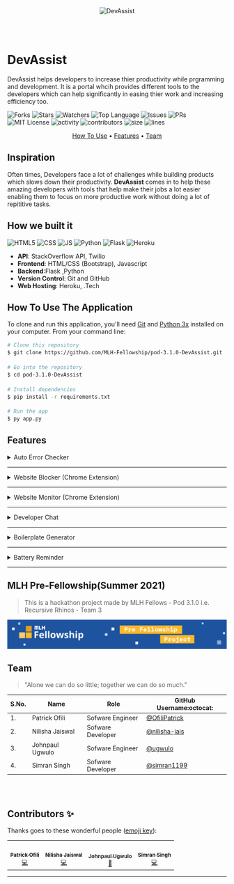 <div align="center">
  <img width="680" height="300" alt="DevAssist" src="https://media.discordapp.net/attachments/870251255115681813/873168512514949120/Devassist.png?width=775&height=517">
</div>

<br /><br />
# DevAssist
DevAssist helps developers to increase thier productivity while prgramming and development. It is a portal whcih provides different tools to the developers which can help significantly in easing thier work and increasing efficiency too.

![Forks](https://img.shields.io/github/forks/MLH-Fellowship/pod-3.1.0-DevAssist?style=social) ![Stars](https://img.shields.io/github/stars/MLH-Fellowship/pod-3.1.0-DevAssist?style=social) ![Watchers](https://img.shields.io/github/watchers/MLH-Fellowship/pod-3.1.0-DevAssist?style=social) ![Top Language](https://img.shields.io/github/languages/top/pod-3.1.0-DevAssist/FellowStories)  ![Issues](https://img.shields.io/github/issues/MLH-Fellowship/pod-3.1.0-DevAssist) ![PRs](https://img.shields.io/github/issues-pr-raw/MLH-Fellowship/pod-3.1.0-DevAssist) ![MIT License](https://img.shields.io/github/license/MLH-Fellowship/pod-3.1.0-DevAssist) ![activity](https://img.shields.io/github/commit-activity/m/MLH-Fellowship/FellowStories) ![contributors](https://img.shields.io/github/contributors-anon/MLH-Fellowship/pod-3.1.0-DevAssist) ![size](https://img.shields.io/github/languages/code-size/MLH-Fellowship/pod-3.1.0-DevAssist) ![lines](https://img.shields.io/tokei/lines/github/MLH-Fellowship/pod-3.1.0-DevAssist)


 <p align="center">
  <a href="#how-to-use">How To Use</a> •
  <a href="#features">Features</a> •
  <a href="#team">Team</a>
</p>

## Inspiration
Often times, Developers face a lot of challenges while building products which slows down their productivity. **DevAssist**  comes in to help these amazing developers with tools that help make their jobs a lot easier enabling them to focus on more  productive work without doing a lot of repititive tasks. 


## How we built it
![HTML5](https://img.shields.io/badge/HTML5-E34F26?style=for-the-badge&logo=html5&logoColor=white) ![CSS](https://img.shields.io/badge/CSS3-1572B6?style=for-the-badge&logo=css3&logoColor=white) ![JS](https://img.shields.io/badge/JavaScript-F7DF1E?style=for-the-badge&logo=javascript&logoColor=black) 
![Python](https://img.shields.io/badge/python-%2314354C.svg?style=for-the-badge&logo=python&logoColor=white)
![Flask](https://img.shields.io/badge/flask-%23000.svg?style=for-the-badge&logo=flask&logoColor=white)
![Heroku](https://img.shields.io/badge/Heroku-430098?style=for-the-badge&logo=heroku&logoColor=white)

- **API**: StackOverflow API, Twilio
- **Frontend**: HTML/CSS (Bootstrap), Javascript
- **Backend**:Flask ,Python
- **Version Control**: Git and GitHub
- **Web Hosting**: Heroku, .Tech

## How To Use The Application
To clone and run this application, you'll need [Git](https://git-scm.com) and [Python 3x](https://realpython.com/installing-python/) installed on your computer. From your command line:

```bash
# Clone this repository
$ git clone https://github.com/MLH-Fellowship/pod-3.1.0-DevAssist.git

# Go into the repository
$ cd pod-3.1.0-DevAssist

# Install dependencies
$ pip install -r requirements.txt

# Run the app
$ py app.py
```
## Features
<details><summary>Auto Error Checker </summary>
<p>It is boring and time-taking when there are too many errors in the code and you have to debug each and every error one by one.This feature eases the process a lot. It allows user to upload the file and displays all the errors in the code along with automatically opening the StackOverflow solution blogs for those corresponding errors in the browser itself.</p>
  
  
* Steps to use the feature
   * * Rename the file as "test.py" for which you want to check the errors.
   * * Upload the "test.py" file using the Choose file button.
   * * Lastly click on the SUBMIT button and you are ready to go!!

</details>

---

<details><summary>Website Blocker (Chrome Extension)</summary>
<p>Developers often spend a lot of time on the internet and sometimes we end up wasting our time instead of focusing on the task,we actually opened the browser for.This feature helps to improve the productivity of developers by keeping track of his/her website visits and also potentially blocking time-wasting or distracting websites which user wants.</p>
  
  
* Steps to use the extension
  * * Download the zip file and extract the extension.
  * * Go to the extensions page in Google Chrome under more options.
  * * Select Developer Mode and click on Load Unpacked.
  * * Navigate to the extracted extension folder and select it.
  * * Right click on the extension and select options to access the main options page.
  * * To block a webisite, type into the input and click on Add.
  * * To unblock select the Delete option in the list of blocked websites.

  
* Testing the extension<br>
  Test description: added test to assert UI elements and actions.
  <img alt="Test screenshot" src="static/images/test_ss.png">

</details>

---

<details><summary>Website Monitor (Chrome Extension)</summary>
<p>Spending too much time infront of the screen affects developer's health a lot.This feature monitors the time spent by the user at different websites while recording the screentime and allows user to set the time-interval after which he wants to be alerted to take a break from screen, inorder to maintain balance between health and work.</p>

  
  
* Steps to use the extension
  * * Download the zip file and extract the extension.
  * * Go to the extensions page in Google Chrome under more options.
  * * Select Developer Mode and click on Load Unpacked.
  * * Navigate to the extracted extension folder and select it.
  * * Right click on the extension and select options to access the main options page.
  * * To block a webisite, type into the input and click on Add.
  * * To unblock select the Delete option in the list of blocked websites.

  
* Testing the extension<br>
  Test description: added test to assert UI elements and actions.
  <img alt="Test screenshot" src="static/images/test_ss.png">


</details>

---

<details><summary>Developer Chat</summary>
Developers Chat Room feature of DEVASSIST provides a platform for live group chating with developers to share their thoughts. Now you don't have to wait for the answer solutions after posting doubts on stackOverflow, just drop a message in the chat room and get to discuss it instantly with others.
  <br>
  Now you don't have to wait for the answer solutions after posting doubts on stackOverflow, just drop a message in the chat room and get to discuss it instantly with others.

</details>

---

<details><summary>Boilerplate Generator</summary>
 <p>It is a tedious task of writing code for full stack appliaction from scratch. Use these boilerplates for your next web application !!</p>

  
  * Steps to use the boilerplate
    * * Firstly, download [Docker desktop](https://www.docker.com/products/docker-desktop) and follow its instructions to install it. This allows us to start using Docker containers.
    * * Then run <br>
        ```
        docker-compose build
        ```
        This spins up Compose and builds a local development environment according to our specifications in [docker-compose.yml](docker-compose.yml). 
    * * After the containers have been built (this may take a few minutes), run <br>
        ```
        docker-compose up
        ``` 
        This one command boots up a local server.
    * * Now Head over to indicated localhost ports in the respective Readme to see the frontend and backend running.
    * * Finally, to gracefully stop running our local servers, you can run <br>
        ```
        docker-compose down
        ``` 
        in a separate terminal window.
 
</details>

---

<details><summary>Battery Reminder</summary>
 <p>As a laptop user you must take caution about your battery because the battery is also the most important component If you are using an old laptop then you might be a wonder to protect your battery from getting overcharged! This Battery Reminder feature helps you to get varoius notifications (like desktop, SMS, notifications and even voice reminders), when your laptop get 100% charged and your charger is still plugged in.</p>
  
  * Steps to use the script
    * * Download the zip file and extract the script.
    * * Install the dependencies using the requirements.txt file.
    * * Create a free ttrial Twilio Account if you want to get sms notifications.
    * * Add your Twilio account credentials in the script(wherever mentioned).
    * * You can run the script(batteryReminder.pyw) in the background whenever you plug in your charge Or you can simply paste the it in startup folder so that everytime you open your laptop, this script starts running automatically.
</details>

---

 

 
## MLH Pre-Fellowship(Summer 2021)

> This is a hackathon project made by MLH Fellows - Pod 3.1.0 i.e. Recursive Rhinos - Team 3

<img src="static/images/mlh_banner.png" alt="MLH Banner">

## Team

> "Alone we can do so little; together we can do so much."

| S.No. | Name               | Role               | GitHub Username:octocat:                             |
| ----- | ------------------ | ------------------ | ---------------------------------------------------- |
| 1.    | Patrick Ofili | Sofware Engineer  | [@OfiliPatrick](https://github.com/OfiliPatrick)           |
| 2.    | Nilisha Jaiswal      | Sofware Developer | [@nilisha-jais](https://github.com/nilisha-jais) |
| 3.    | Johnpaul Ugwulo  | Sofware Engineer | [@ugwulo](https://github.com/ugwulo) |
| 4.    | Simran Singh  | Sofware Developer | [@simran1199](https://github.com/simran1199) |


<br>
<br>

## Contributors ✨

Thanks goes to these wonderful people ([emoji key](https://allcontributors.org/docs/en/emoji-key)):

<!-- ALL-CONTRIBUTORS-LIST:START - Do not remove or modify this section -->
<!-- prettier-ignore-start -->
<!-- markdownlint-disable -->
<table>
  <tbody><tr>
            <td align="center"><a href="https://www.linkedin.com/in/patrick-ofili-65056317a/"><img alt="" src="https://avatars.githubusercontent.com/u/44137944?v=4" width="100px;"><br><sub><b>Patrick Ofili</b></sub></a><br><a href="https://github.com/MLH-Fellowship/pod-3.1.0-DevAssist/commits?author=OfiliPatrick" title="Code">💻</a></td>
    <td align="center"><a href="https://nilisha-jais.github.io/portfolio/"><img alt="" src="https://avatars.githubusercontent.com/u/73216246?v=4" width="100px;"><br><sub><b>Nilisha Jaiswal</b></sub></a><br><a href="https://github.com/MLH-Fellowship/pod-3.1.0-DevAssist/commits?author=nilisha-jais" title="Code">💻</a></td>
            <td align="center"><a href="https://www.linkedin.com/in/ugwulo"><img alt="" src="https://avatars.githubusercontent.com/u/52312550?v=4" width="100px;"><br><sub><b>Johnpaul Ugwulo</b></sub></a><br><a href="https://github.com/MLH-Fellowship/pod-3.1.0-DevAssist/commits?author=ugwulo" title="Code">📖</a></td>
    <td align="center"><a href="https://www.linkedin.com/in/simran3579singh/"><img alt="" src="https://avatars.githubusercontent.com/u/62387829?v=4" width="100px;"><br><sub><b>Simran Singh</b></sub></a><br><a href="https://github.com/MLH-Fellowship/pod-3.1.0-DevAssist/commits?author=simran1199" title="Code">💻</a></td>

  </tr>
</tbody></table>



---
